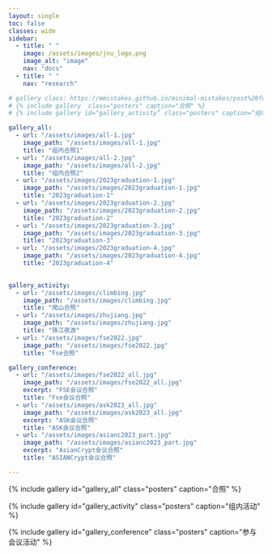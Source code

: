 ```yaml
---
layout: single
toc: false
classes: wide
sidebar:
  - title: " "
    image: /assets/images/jnu_logo.png
    image_alt: "image"
    nav: "docs"
  - title: " "
    nav: "research"

# gallery class: https://mmistakes.github.io/minimal-mistakes/post%20formats/post-gallery/
# {% include gallery  class="posters" caption="合照" %}
# {% include gallery id="gallery_activity” class="posters" caption="组内活动" %}

gallery_all:
  - url: "/assets/images/all-1.jpg"
    image_path: "/assets/images/all-1.jpg"
    title: "组内合照1"
  - url: "/assets/images/all-2.jpg"
    image_path: "/assets/images/all-2.jpg"
    title: "组内合照2"
  - url: "/assets/images/2023graduation-1.jpg"
    image_path: "/assets/images/2023graduation-1.jpg"
    title: "2023graduation-1"
  - url: "/assets/images/2023graduation-2.jpg"
    image_path: "/assets/images/2023graduation-2.jpg"
    title: "2023graduation-2"
  - url: "/assets/images/2023graduation-3.jpg"
    image_path: "/assets/images/2023graduation-3.jpg"
    title: "2023graduation-3"
  - url: "/assets/images/2023graduation-4.jpg"
    image_path: "/assets/images/2023graduation-4.jpg"
    title: "2023graduation-4"
  

gallery_activity:
  - url: "/assets/images/climbing.jpg"
    image_path: "/assets/images/climbing.jpg"
    title: "爬山合照"
  - url: "/assets/images/zhujiang.jpg"
    image_path: "/assets/images/zhujiang.jpg"
    title: "珠江夜游"
  - url: "/assets/images/fse2022.jpg"
    image_path: "/assets/images/fse2022.jpg"
    title: "Fse合照"

gallery_conference:
  - url: "/assets/images/fse2022_all.jpg"
    image_path: "/assets/images/fse2022_all.jpg"
    excerpt: "FSE会议合照"
    title: "Fse会议合照"
  - url: "/assets/images/ask2023_all.jpg"
    image_path: "/assets/images/ask2023_all.jpg"
    excerpt: "ASK会议合照"
    title: "ASK会议合照"
  - url: "/assets/images/asianc2023_part.jpg"
    image_path: "/assets/images/asianc2023_part.jpg"
    excerpt: "AsianCrypt会议合照"
    title: "ASIANCrypt会议合照"

---
```



{% include gallery id="gallery_all" class="posters" caption="合照" %}

{% include gallery id="gallery_activity" class="posters" caption="组内活动" %}

{% include gallery id="gallery_conference" class="posters" caption="参与会议活动" %}
